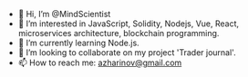 - 👋 Hi, I’m @MindScientist
- 👀 I’m interested in JavaScript, Solidity, Nodejs, Vue, React, microservices architecture, blockchain programming.
- 🌱 I’m currently learning Node.js.
- 💞️ I’m looking to collaborate on my project 'Trader journal'.
- 📫 How to reach me: azharinov@gmail.com

<!---
MindScientist/MindScientist is a ✨ special ✨ repository because its `README.md` (this file) appears on your GitHub profile.
You can click the Preview link to take a look at your changes.
--->

